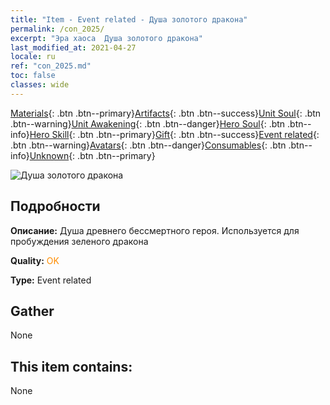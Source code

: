 ```yaml
---
title: "Item - Event related - Душа золотого дракона"
permalink: /con_2025/
excerpt: "Эра хаоса  Душа золотого дракона"
last_modified_at: 2021-04-27
locale: ru
ref: "con_2025.md"
toc: false
classes: wide
---
```

 [Materials](/ItemsRU/){: .btn .btn--primary}[Artifacts](/ItemsRU/Artifacts/){: .btn .btn--success}[Unit Soul](/ItemsRU/UnitSoul/){: .btn .btn--warning}[Unit Awakening](/ItemsRU/UnitAwakening/){: .btn .btn--danger}[Hero Soul](/ItemsRU/HeroSoul/){: .btn .btn--info}[Hero Skill](/ItemsRU/HeroSkill/){: .btn .btn--primary}[Gift](/ItemsRU/Gift/){: .btn .btn--success}[Event related](/ItemsRU/Events/){: .btn .btn--warning}[Avatars](/ItemsRU/Avatars/){: .btn .btn--danger}[Consumables](/ItemsRU/Consumables/){: .btn .btn--info}[Unknown](/ItemsRU/Unknown/){: .btn .btn--primary}

 ![Душа золотого дракона](/images/t/juexing_207.png)

## Подробности
 **Описание:** Душа древнего бессмертного героя. Используется для пробуждения зеленого дракона

 **Quality:** <span style="color: #FF8C00">OK</span>

 **Type:** Event related

## Gather

  None

## This item contains:

  None

